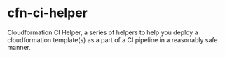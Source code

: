 # cfn-ci-helper

Cloudformation CI Helper, a series of helpers to help you deploy a cloudformation
template(s) as a part of a CI pipeline in a reasonably safe manner.

